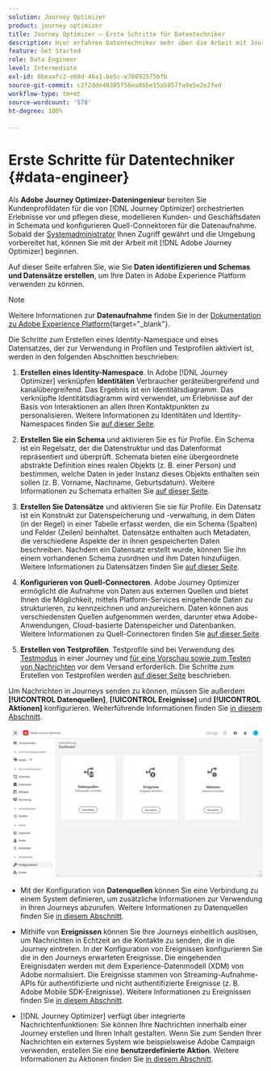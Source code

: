 ```yaml
---
solution: Journey Optimizer
product: journey optimizer
title: Journey Optimizer – Erste Schritte für Datentechniker
description: Hier erfahren Datentechniker mehr über die Arbeit mit Journey Optimizer.
feature: Get Started
role: Data Engineer
level: Intermediate
exl-id: 8beaafc2-e68d-46a1-be5c-e70892575bfb
source-git-commit: c2f2dde40385f56ea86be15a5857fa9e5e2e2fed
workflow-type: tm+mt
source-wordcount: '578'
ht-degree: 100%

---
```


# Erste Schritte für Datentechniker {#data-engineer}

Als **Adobe Journey Optimizer-Dateningenieur** bereiten Sie Kundenprofildaten für die von [!DNL Journey Optimizer] orchestrierten Erlebnisse vor und pflegen diese, modellieren Kunden- und Geschäftsdaten in Schemata und konfigurieren Quell-Connektoren für die Datenaufnahme.
Sobald der [Systemadministrator](administrator.md) Ihnen Zugriff gewährt und die Umgebung vorbereitet hat, können Sie mit der Arbeit mit [!DNL Adobe Journey Optimizer] beginnen.


Auf dieser Seite erfahren Sie, wie Sie **Daten identifizieren und Schemas und Datensätze erstellen**, um Ihre Daten in Adobe Experience Platform verwenden zu können.

>[!NOTE]
>
>Weitere Informationen zur **Datenaufnahme** finden Sie in der [Dokumentation zu Adobe Experience Platform](https://experienceleague.adobe.com/docs/experience-platform/ingestion/home.html?lang=de){target="_blank"}.

Die Schritte zum Erstellen eines Identity-Namespace und eines Datensatzes, der zur Verwendung in Profilen und Testprofilen aktiviert ist, werden in den folgenden Abschnitten beschrieben:

1. **Erstellen eines Identity-Namespace**. In Adobe [!DNL Journey Optimizer] verknüpfen **Identitäten** Verbraucher geräteübergreifend und kanalübergreifend. Das Ergebnis ist ein Identitätsdiagramm. Das verknüpfte Identitätsdiagramm wird verwendet, um Erlebnisse auf der Basis von Interaktionen an allen Ihren Kontaktpunkten zu personalisieren.  Weitere Informationen zu Identitäten und Identity-Namespaces finden Sie [auf dieser Seite](../../audience/get-started-identity.md).

1. **Erstellen Sie ein Schema** und aktivieren Sie es für Profile. Ein Schema ist ein Regelsatz, der die Datenstruktur und das Datenformat repräsentiert und überprüft. Schemata bieten eine übergeordnete abstrakte Definition eines realen Objekts (z. B. einer Person) und bestimmen, welche Daten in jeder Instanz dieses Objekts enthalten sein sollen (z. B. Vorname, Nachname, Geburtsdatum).  Weitere Informationen zu Schemata erhalten Sie [auf dieser Seite](../../data/get-started-schemas.md).

1. **Erstellen Sie Datensätze** und aktivieren Sie sie für Profile. Ein Datensatz ist ein Konstrukt zur Datenspeicherung und -verwaltung, in dem Daten (in der Regel) in einer Tabelle erfasst werden, die ein Schema (Spalten) und Felder (Zeilen) beinhaltet. Datensätze enthalten auch Metadaten, die verschiedene Aspekte der in ihnen gespeicherten Daten beschreiben. Nachdem ein Datensatz erstellt wurde, können Sie ihn einem vorhandenen Schema zuordnen und ihm Daten hinzufügen. Weitere Informationen zu Datensätzen finden Sie [auf dieser Seite](../../data/get-started-datasets.md).

1. **Konfigurieren von Quell-Connectoren**. Adobe Journey Optimizer ermöglicht die Aufnahme von Daten aus externen Quellen und bietet Ihnen die Möglichkeit, mittels Platform-Services eingehende Daten zu strukturieren, zu kennzeichnen und anzureichern. Daten können aus verschiedensten Quellen aufgenommen werden, darunter etwa Adobe-Anwendungen, Cloud-basierte Datenspeicher und Datenbanken. Weitere Informationen zu Quell-Connectoren finden Sie [auf dieser Seite](../get-started-sources.md).

1. **Erstellen von Testprofilen**. Testprofile sind bei Verwendung des [Testmodus](../../building-journeys/testing-the-journey.md) in einer Journey und [für eine Vorschau sowie zum Testen von Nachrichten](../../email/preview.md) vor dem Versand erforderlich. Die Schritte zum Erstellen von Testprofilen werden [auf dieser Seite](../../audience/creating-test-profiles.md) beschrieben.


Um Nachrichten in Journeys senden zu können, müssen Sie außerdem **[!UICONTROL Datenquellen]**, **[!UICONTROL Ereignisse]** und **[!UICONTROL Aktionen]** konfigurieren. Weiterführende Informationen finden Sie [in diesem Abschnitt](../../configuration/about-data-sources-events-actions.md).

![](../assets/admin-menu.png)

* Mit der Konfiguration von **Datenquellen** können Sie eine Verbindung zu einem System definieren, um zusätzliche Informationen zur Verwendung in Ihren Journeys abzurufen. Weitere Informationen zu Datenquellen finden Sie [in diesem Abschnitt](../../datasource/about-data-sources.md).

* Mithilfe von **Ereignissen** können Sie Ihre Journeys einheitlich auslösen, um Nachrichten in Echtzeit an die Kontakte zu senden, die in die Journey eintreten. In der Konfiguration von Ereignissen konfigurieren Sie die in den Journeys erwarteten Ereignisse. Die eingehenden Ereignisdaten werden mit dem Experience-Datenmodell (XDM) von Adobe normalisiert. Die Ereignisse stammen von Streaming-Aufnahme-APIs für authentifizierte und nicht authentifizierte Ereignisse (z. B. Adobe Mobile SDK-Ereignisse). Weitere Informationen zu Ereignissen finden Sie [in diesem Abschnitt](../../event/about-events.md).

* [!DNL Journey Optimizer] verfügt über integrierte Nachrichtenfunktionen: Sie können Ihre Nachrichten innerhalb einer Journey erstellen und Ihren Inhalt gestalten. Wenn Sie zum Senden Ihrer Nachrichten ein externes System wie beispielsweise Adobe Campaign verwenden, erstellen Sie eine **benutzerdefinierte Aktion**. Weitere Informationen zu Aktionen finden Sie [in diesem Abschnitt](../../action/action.md).
